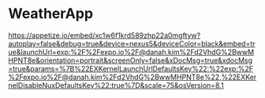 # WeatherApp

https://appetize.io/embed/xc1w6f1krd589zhp22a0mgftyw?autoplay=false&debug=true&device=nexus5&deviceColor=black&embed=true&launchUrl=exp:%2F%2Fexpo.io%2F@danah.kim%2Fd2VhdG%2BwwMHPNT8e&orientation=portrait&screenOnly=false&xDocMsg=true&xdocMsg=true&params=%7B%22EXKernelLaunchUrlDefaultsKey%22:%22exp:%2F%2Fexpo.io%2F@danah.kim%2Fd2VhdG%2BwwMHPNT8e%22,%22EXKernelDisableNuxDefaultsKey%22:true%7D&scale=75&osVersion=8.1

